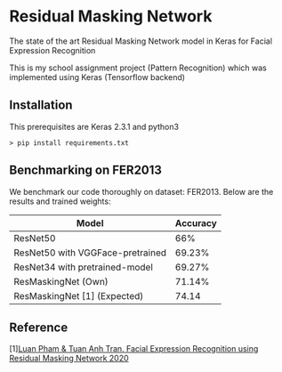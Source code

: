 # Residual Masking Network
The state of the art Residual Masking Network model in Keras for Facial Expression Recognition

This is my school assignment project (Pattern Recognition) which was implemented using Keras (Tensorflow backend)

## Installation
This prerequisites are Keras 2.3.1 and python3
```
> pip install requirements.txt
```

## Benchmarking on FER2013

We benchmark our code thoroughly on dataset: FER2013. Below are the results and trained weights:


Model | Accuracy |
---------|--------|
ResNet50 | 66%
ResNet50 with VGGFace-pretrained | 69.23%
ResNet34 with pretrained-model | 69.27%
ResMaskingNet (Own) | 71.14%
ResMaskingNet \[1\] (Expected) | 74.14




## Reference
[1][Luan Pham & Tuan Anh Tran. Facial Expression Recognition using Residual Masking Network 2020](https://github.com/phamquiluan/ResidualMaskingNetwork)

